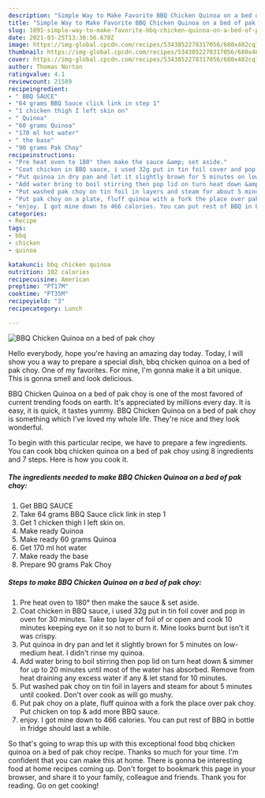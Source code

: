```yaml
---
description: "Simple Way to Make Favorite BBQ Chicken Quinoa on a bed of pak choy"
title: "Simple Way to Make Favorite BBQ Chicken Quinoa on a bed of pak choy"
slug: 1091-simple-way-to-make-favorite-bbq-chicken-quinoa-on-a-bed-of-pak-choy
date: 2021-03-25T13:30:56.670Z
image: https://img-global.cpcdn.com/recipes/5343852278317056/680x482cq70/bbq-chicken-quinoa-on-a-bed-of-pak-choy-recipe-main-photo.jpg
thumbnail: https://img-global.cpcdn.com/recipes/5343852278317056/680x482cq70/bbq-chicken-quinoa-on-a-bed-of-pak-choy-recipe-main-photo.jpg
cover: https://img-global.cpcdn.com/recipes/5343852278317056/680x482cq70/bbq-chicken-quinoa-on-a-bed-of-pak-choy-recipe-main-photo.jpg
author: Thomas Norton
ratingvalue: 4.1
reviewcount: 21589
recipeingredient:
- " BBQ SAUCE"
- "64 grams BBQ Sauce click link in step 1"
- "1 chicken thigh I left skin on"
- " Quinoa"
- "60 grams Quinoa"
- "170 ml hot water"
- " the base"
- "90 grams Pak Choy"
recipeinstructions:
- "Pre heat oven to 180° then make the sauce &amp; set aside."
- "Coat chicken in BBQ sauce, i used 32g put in tin foil cover and pop in oven for 30 minutes. Take top layer of foil of or open and cook 10 minutes keeping eye on it so not to burn it. Mine looks burnt but isn&#39;t it was crispy."
- "Put quinoa in dry pan and let it slightly brown for 5 minutes on low- medium heat. I didn&#39;t rinse my quinoa."
- "Add water bring to boil stirring then pop lid on turn heat down &amp; simmer for up to 20 minutes until most of the water has absorbed. Remove from heat draining any excess water if any &amp; let stand for 10 minutes."
- "Put washed pak choy on tin foil in layers and steam for about 5 minutes until cooked. Don&#39;t over cook as will go mushy."
- "Put pak choy on a plate, fluff quinoa with a fork the place over pak choy. Put chicken on top &amp; add more BBQ sauce."
- "enjoy. I got mine down to 466 calories. You can put rest of BBQ in bottle in fridge should last a while."
categories:
- Recipe
tags:
- bbq
- chicken
- quinoa

katakunci: bbq chicken quinoa 
nutrition: 102 calories
recipecuisine: American
preptime: "PT17M"
cooktime: "PT35M"
recipeyield: "3"
recipecategory: Lunch

---
```



![BBQ Chicken Quinoa on a bed of pak choy](https://img-global.cpcdn.com/recipes/5343852278317056/680x482cq70/bbq-chicken-quinoa-on-a-bed-of-pak-choy-recipe-main-photo.jpg)

Hello everybody, hope you're having an amazing day today. Today, I will show you a way to prepare a special dish, bbq chicken quinoa on a bed of pak choy. One of my favorites. For mine, I'm gonna make it a bit unique. This is gonna smell and look delicious.

BBQ Chicken Quinoa on a bed of pak choy is one of the most favored of current trending foods on earth. It's appreciated by millions every day. It is easy, it is quick, it tastes yummy. BBQ Chicken Quinoa on a bed of pak choy is something which I've loved my whole life. They're nice and they look wonderful.




To begin with this particular recipe, we have to prepare a few ingredients. You can cook bbq chicken quinoa on a bed of pak choy using 8 ingredients and 7 steps. Here is how you cook it.

<!--inarticleads1-->

##### The ingredients needed to make BBQ Chicken Quinoa on a bed of pak choy:

1. Get  BBQ SAUCE
1. Take 64 grams BBQ Sauce click link in step 1
1. Get 1 chicken thigh I left skin on.
1. Make ready  Quinoa
1. Make ready 60 grams Quinoa
1. Get 170 ml hot water
1. Make ready  the base
1. Prepare 90 grams Pak Choy




<!--inarticleads2-->

##### Steps to make BBQ Chicken Quinoa on a bed of pak choy:

1. Pre heat oven to 180° then make the sauce &amp; set aside.
1. Coat chicken in BBQ sauce, i used 32g put in tin foil cover and pop in oven for 30 minutes. Take top layer of foil of or open and cook 10 minutes keeping eye on it so not to burn it. Mine looks burnt but isn&#39;t it was crispy.
1. Put quinoa in dry pan and let it slightly brown for 5 minutes on low- medium heat. I didn&#39;t rinse my quinoa.
1. Add water bring to boil stirring then pop lid on turn heat down &amp; simmer for up to 20 minutes until most of the water has absorbed. Remove from heat draining any excess water if any &amp; let stand for 10 minutes.
1. Put washed pak choy on tin foil in layers and steam for about 5 minutes until cooked. Don&#39;t over cook as will go mushy.
1. Put pak choy on a plate, fluff quinoa with a fork the place over pak choy. Put chicken on top &amp; add more BBQ sauce.
1. enjoy. I got mine down to 466 calories. You can put rest of BBQ in bottle in fridge should last a while.




So that's going to wrap this up with this exceptional food bbq chicken quinoa on a bed of pak choy recipe. Thanks so much for your time. I'm confident that you can make this at home. There is gonna be interesting food at home recipes coming up. Don't forget to bookmark this page in your browser, and share it to your family, colleague and friends. Thank you for reading. Go on get cooking!
